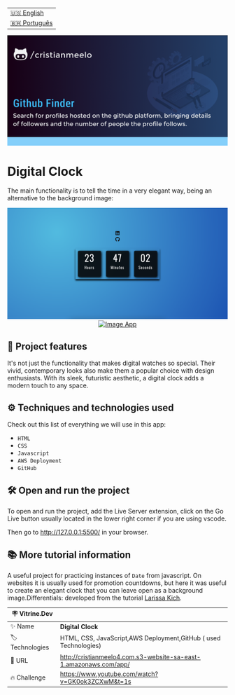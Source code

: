 <table align="right">
  <tr>
    <td>
      <a href="README-en.md">🇺🇸 English</a>
    </td>
  </tr>
  <tr>
    <td>
      <a href="README.md">🇧🇷 Português</a>
    </td>
  </tr>
</table>

![](https://github.com/cristianmeelo/react-app-github-finder/blob/main/thumbnail-en.png?raw=true#vitrinedev)

# Digital Clock

The main functionality is to tell the time in a very elegant way, being an alternative to the background image:

<img src="screencapture.png" alt="Image App" >
<div align="center">
<a href="http://cristianmeelo4.com.s3-website-sa-east-1.amazonaws.com/">
  <img src="https://img.shields.io/badge/-check%20here-lightgrey"
  alt="Image App" >
</a>
</div>

## 🔨 Project features

It's not just the functionality that makes digital watches so special. Their vivid, contemporary looks also make them a popular choice with design enthusiasts. With its sleek, futuristic aesthetic, a digital clock adds a modern touch to any space.

## ⚙️ Techniques and technologies used

Check out this list of everything we will use in this app:

- `HTML`
- `CSS`
- `Javascript`
- `AWS Deployment`
- `GitHub`

## 🛠️ Open and run the project

To open and run the project, add the Live Server extension, click on the Go Live button usually located in the lower right corner if you are using vscode.

Then go to http://127.0.0.1:5500/ in your browser.

## 📚 More tutorial information

A useful project for practicing instances of `Date` from javascript. On websites it is usually used for promotion countdowns, but here it was useful to create an elegant clock that you can leave open as a background image.Differentials: developed from the tutorial [Larissa Kich](https://github.com/Larissakich/relogiodigital).

| :placard: Vitrine.Dev |                                                                   |
| --------------------- | ----------------------------------------------------------------- |
| :sparkles: Name       | **Digital Clock**                                                 |
| :label: Technologies  | HTML, CSS, JavaScript,AWS Deployment,GitHub ( used Technologies)  |
| :rocket: URL          | http://cristianmeelo4.com.s3-website-sa-east-1.amazonaws.com/app/ |
| :fire: Challenge      | https://www.youtube.com/watch?v=GK0ok3ZCXwM&t=1s                  |
